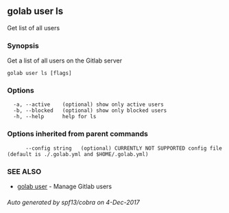 ## golab user ls

Get list of all users

### Synopsis


Get a list of all users on the Gitlab server

```
golab user ls [flags]
```

### Options

```
  -a, --active    (optional) show only active users
  -b, --blocked   (optional) show only blocked users
  -h, --help      help for ls
```

### Options inherited from parent commands

```
      --config string   (optional) CURRENTLY NOT SUPPORTED config file (default is ./.golab.yml and $HOME/.golab.yml)
```

### SEE ALSO
* [golab user](golab_user.md)	 - Manage Gitlab users

###### Auto generated by spf13/cobra on 4-Dec-2017

